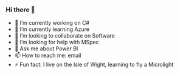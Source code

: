 ### Hi there 👋

- 🔭 I’m currently working on C#
- 🌱 I’m currently learning Azure
- 👯 I’m looking to collaborate on Software
- 🤔 I’m looking for help with MSpec
- 💬 Ask me about Power BI
- 📫 How to reach me: email
- ⚡ Fun fact: I live on the Isle of Wight, learning to fly a Microlight
